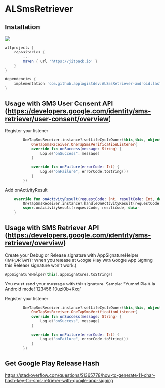 
# ALSmsRetriever

## Installation
[![](https://jitpack.io/v/applogistdev/ALSmsRetriever-android.svg)](https://jitpack.io/#applogistdev/ALSmsRetriever-android)
```gradle
allprojects {
    repositories {
        ...
        maven { url 'https://jitpack.io' }
    }
}

dependencies {
    implementation 'com.github.applogistdev:ALSmsRetriever-android:lastVersion'
}
```

## Usage with SMS User Consent API (https://developers.google.com/identity/sms-retriever/user-consent/overview)

Register your listener

```kotlin
        OneTapSmsReceiver.instance?.setLifeCycleOwner(this,this, object :
            OneTapSmsReceiver.OneTapSmsVerificationListener{
            override fun onSuccess(message: String) {
                Log.e("onSuccess", message)
            }

            override fun onFailure(errorCode: Int) {
                Log.e("onFailure", errorCode.toString())
            }
        })
```

Add onActivityResult

```kotlin
    override fun onActivityResult(requestCode: Int, resultCode: Int, data: Intent?) {
        OneTapSmsReceiver.instance?.handleOnActivityResult(requestCode,resultCode,data)
        super.onActivityResult(requestCode, resultCode, data)
    }
```

## Usage with SMS Retriever API (https://developers.google.com/identity/sms-retriever/overview)

Create your Debug or Release signature with AppSignatureHelper (IMPORTANT: When you release at Google Play with Google App Signing this Release signature won't work.)

```kotlin
AppSignatureHelper(this).appSignatures.toString()
```

You must send your message with this signature. Sample: "Yumm! Pie à la Android mode! 123456 1Ouzi0b+Kxq"

Register your listener

```kotlin
        OneTapSmsReceiver.instance?.setLifeCycleOwner(this,this, object :
            OneTapSmsReceiver.OneTapSmsVerificationListener{
            override fun onSuccess(message: String) {
                Log.e("onSuccess", message)
            }

            override fun onFailure(errorCode: Int) {
                Log.e("onFailure", errorCode.toString())
            }
        })
```

## Get Google Play Release Hash
https://stackoverflow.com/questions/51365778/how-to-generate-11-char-hash-key-for-sms-retriever-with-google-app-signing